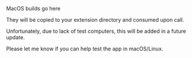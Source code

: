 MacOS builds go here

They will be copied to your extension directory and consumed upon call.

Unfortunately, due to lack of test computers, this will be added in a future update.

Please let me know if you can help test the app in macOS/Linux.
